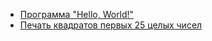 - [Программа "Hello, World!"](hello)
- [Печать квадратов первых 25 целых чисел](print-first-25-sqr-of-int)
